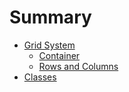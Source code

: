 # Summary

* [Grid System](./grid/readme.md)
    + [Container](./grid/containers.md)
    + [Rows and Columns](./grid/rowColumn.md)
* [Classes](./classes/headingBody.md)
